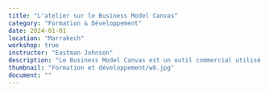 ```yaml
---
title: "L'atelier sur le Business Model Canvas"
category: "Formation & Développement"
date: 2024-01-01
location: "Marrakech"
workshop: true
instructor: "Eastman Johnson"
description: "Le Business Model Canvas est un outil commercial utilisé pour visualiser tous les composants nécessaires pour démarrer une entreprise, y compris les clients, le parcours vers le marché, la proposition de valeur et les finances. Cet atelier aborde le business model canvas et montre aux participants comment l'appliquer à leurs propres entreprises et organisations. Les participants discutent de ce qu'il est et l'appliquent à plusieurs entreprises pour discuter de l'utilité de ce modèle pour ces entreprises. L'atelier permet aux participants de regarder leur entreprise d'un nouvel œil, stimulant la créativité et de nouvelles idées."
thumbnail: "Formation et développement/w8.jpg"
document: ""
---
```

